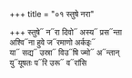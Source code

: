 +++
title = "०१ स्तुषे नरा"

+++
स्तुषे᳓ न᳓रा दिवो᳓ अस्य᳓ प्रस᳓न्ता  
अश्वि᳓ना हुवे ज᳓रमाणो अर्कइः᳓  
या᳓ सद्य᳓ उस्रा᳓ विउ᳓षि ज्मो᳓ अ᳓न्तान्  
यु᳓यूषतः प᳓रि उरू᳓ व᳓रांसि